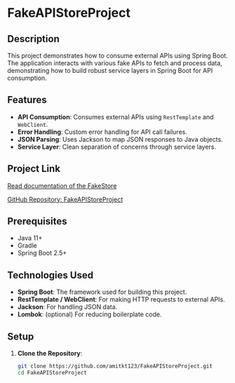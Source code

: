 # FakeAPIStoreProject

## Description

This project demonstrates how to consume external APIs using Spring Boot. The application interacts with various fake APIs to fetch and process data, demonstrating how to build robust service layers in Spring Boot for API consumption.

## Features

- **API Consumption**: Consumes external APIs using `RestTemplate` and `WebClient`.
- **Error Handling**: Custom error handling for API call failures.
- **JSON Parsing**: Uses Jackson to map JSON responses to Java objects.
- **Service Layer**: Clean separation of concerns through service layers.

## Project Link
[Read documentation of the FakeStore ](https://fakestoreapi.com/docs)

[GitHub Repository: FakeAPIStoreProject](https://github.com/amitkt123/FakeAPIStoreProject.git)

## Prerequisites

- Java 11+
- Gradle
- Spring Boot 2.5+

## Technologies Used

- **Spring Boot**: The framework used for building this project.
- **RestTemplate / WebClient**: For making HTTP requests to external APIs.
- **Jackson**: For handling JSON data.
- **Lombok**: (optional) For reducing boilerplate code.

## Setup

1. **Clone the Repository**:
   ```bash
   git clone https://github.com/amitkt123/FakeAPIStoreProject.git
   cd FakeAPIStoreProject
